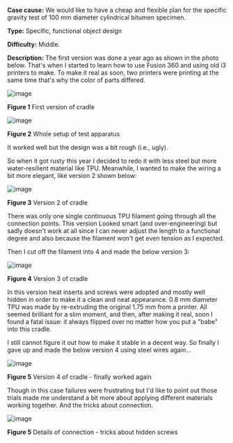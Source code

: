 **Case cause:** We would like to have a cheap and flexible plan for the specific gravity test of 100 mm diameter cylindrical bitumen specimen.  

**Type:** Specific, functional object design

**Difficulty:** Middle. 

**Description:** The first version was done a year ago as shown in the photo below. That's when I started to learn how to use Fusion 360 and using old i3 printers to make. To make it real as soon, two printers were printing at the same time that's why the color of parts differed. 

![image](https://github.com/treesess/STEAMRELAY/assets/20311124/a28a2789-d183-498b-90f2-ab145498d85a)

**Figure 1** First version of cradle

![image](https://github.com/treesess/STEAMRELAY/assets/20311124/b47f3510-7e9a-4206-b35c-82612220ea24)

**Figure 2** Whole setup of test apparatus

It worked well but the design was a bit rough (i.e., ugly). 

So when it got rusty this year I decided to redo it with less steel but more water-resilient material like TPU. Meanwhile, I wanted to make the wiring a bit more elegant, like version 2 shown below: 

![image](https://github.com/treesess/STEAMRELAY/assets/20311124/d66743ab-537a-4302-a1ee-f45009bc3631)

**Figure 3** Version 2 of cradle

There was only one single continuous TPU filament going through all the connection points. This version Looked smart (and over-engineering) but sadly doesn't work at all since I can never adjust the length to a functional degree and also because the filament won't get even tension as I expected. 

Then I cut off the filament into 4 and made the below version 3: 

![image](https://github.com/treesess/STEAMRELAY/assets/20311124/6fee096f-264d-47c3-b198-7d051b8400f1)

**Figure 4** Version 3 of cradle

In this version heat inserts and screws were adopted and mostly well hidden in order to make it a clean and neat appearance. 0.8 mm diameter TPU was made by re-extruding the original 1.75 mm from a printer. All seemed brilliant for a slim moment, and then, after making it real, soon I found a fatal issue: it always flipped over no matter how you put a "babe" into this cradle. 

I still cannot figure it out how to make it stable in a decent way. So finally I gave up and made the below version 4 using steel wires again... 

![image](https://github.com/treesess/STEAMRELAY/assets/20311124/d320caa1-4f27-4077-8d90-302395c360e9)

**Figure 5** Version 4 of cradle - finally worked again

Though in this case failures were frustrating but I'd like to point out those trials made me understand a bit more about applying different materials working together. And the tricks about connection. 

![image](https://github.com/treesess/STEAMRELAY/assets/20311124/796f2c0b-ac25-489b-9788-adb0e5034280)

**Figure 5** Details of connection - tricks about hidden screws

















